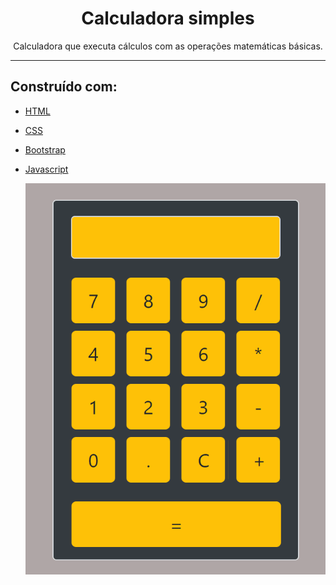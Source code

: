 
  <h1 align="center"> Calculadora simples 
 
</h1>

<p align="center">
  Calculadora que executa cálculos com as operações matemáticas básicas.
</p>

<hr>
  






## Construído com: 
* [HTML](https://www.w3schools.com/html/default.asp)
* [CSS](https://maven.apache.org/)
* [Bootstrap](https://getbootstrap.com/)
* [Javascript](https://developer.mozilla.org/pt-BR/docs/Aprender/Getting_started_with_the_web/JavaScript_basico)




  ![](https://github.com/carlosuhlmann/calculadora/blob/master/calc.gif)













 


